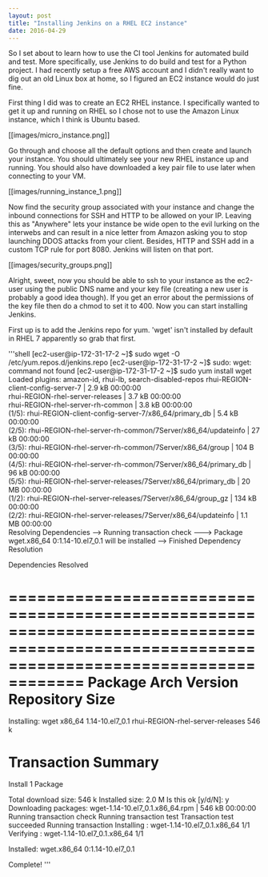 ```yaml
---
layout: post
title: "Installing Jenkins on a RHEL EC2 instance"
date: 2016-04-29
---
```


So I set about to learn how to use the CI tool Jenkins for automated build and test. More specifically, use Jenkins to do build and test for a Python project. I had recently setup a free AWS account and I didn't really want to dig out an old Linux box at home, so I figured an EC2 instance would do just fine. 

First thing I did was to create an EC2 RHEL instance. I specifically wanted to get it up and running on RHEL so I chose not to use the Amazon Linux instance, which I think is Ubuntu based. 

[[images/micro_instance.png]]

Go through and choose all the default options and then create and launch your instance. You should ultimately see your new RHEL instance up and running. You should also have downloaded a key pair file to use later when connecting to your VM.

[[images/running_instance_1.png]]

Now find the security group associated with your instance and change the inbound connections for SSH and HTTP to be allowed on your IP. Leaving this as "Anywhere" lets your instance be wide open to the evil lurking on the interwebs and can result in a nice letter from Amazon asking you to stop launching DDOS attacks from your client. Besides, HTTP and SSH add in a custom TCP rule for port 8080. Jenkins will listen on that port.

[[images/security_groups.png]]

Alright, sweet, now you should be able to ssh to your instance as the ec2-user using the public DNS name and your key file (creating a new user is probably a good idea though). If you get an error about the permissions of the key file then do a chmod to set it to 400. Now you can start installing Jenkins. 

First up is to add the Jenkins repo for yum. 'wget' isn't installed by default in RHEL 7 apparently so grab that first. 

'''shell
[ec2-user@ip-172-31-17-2 ~]$ sudo wget -O /etc/yum.repos.d/jenkins.repo [ec2-user@ip-172-31-17-2 ~]$ 
sudo: wget: command not found
[ec2-user@ip-172-31-17-2 ~]$ sudo yum install wget
Loaded plugins: amazon-id, rhui-lb, search-disabled-repos
rhui-REGION-client-config-server-7                                                                                 | 2.9 kB  00:00:00     
rhui-REGION-rhel-server-releases                                                                                   | 3.7 kB  00:00:00     
rhui-REGION-rhel-server-rh-common                                                                                  | 3.8 kB  00:00:00     
(1/5): rhui-REGION-client-config-server-7/x86_64/primary_db                                                        | 5.4 kB  00:00:00     
(2/5): rhui-REGION-rhel-server-rh-common/7Server/x86_64/updateinfo                                                 |  27 kB  00:00:00     
(3/5): rhui-REGION-rhel-server-rh-common/7Server/x86_64/group                                                      |  104 B  00:00:00     
(4/5): rhui-REGION-rhel-server-rh-common/7Server/x86_64/primary_db                                                 |  96 kB  00:00:00     
(5/5): rhui-REGION-rhel-server-releases/7Server/x86_64/primary_db                                                  |  20 MB  00:00:00     
(1/2): rhui-REGION-rhel-server-releases/7Server/x86_64/group_gz                                                    | 134 kB  00:00:00     
(2/2): rhui-REGION-rhel-server-releases/7Server/x86_64/updateinfo                                                  | 1.1 MB  00:00:00     
Resolving Dependencies
--> Running transaction check
---> Package wget.x86_64 0:1.14-10.el7_0.1 will be installed
--> Finished Dependency Resolution

Dependencies Resolved

==========================================================================================================================================
 Package               Arch                    Version                            Repository                                         Size
==========================================================================================================================================
Installing:
 wget                  x86_64                  1.14-10.el7_0.1                    rhui-REGION-rhel-server-releases                  546 k

Transaction Summary
==========================================================================================================================================
Install  1 Package

Total download size: 546 k
Installed size: 2.0 M
Is this ok [y/d/N]: y
Downloading packages:
wget-1.14-10.el7_0.1.x86_64.rpm                                                                                    | 546 kB  00:00:00     
Running transaction check
Running transaction test
Transaction test succeeded
Running transaction
  Installing : wget-1.14-10.el7_0.1.x86_64                                                                                            1/1 
  Verifying  : wget-1.14-10.el7_0.1.x86_64                                                                                            1/1 

Installed:
  wget.x86_64 0:1.14-10.el7_0.1                                                                                                           

Complete! 
'''

